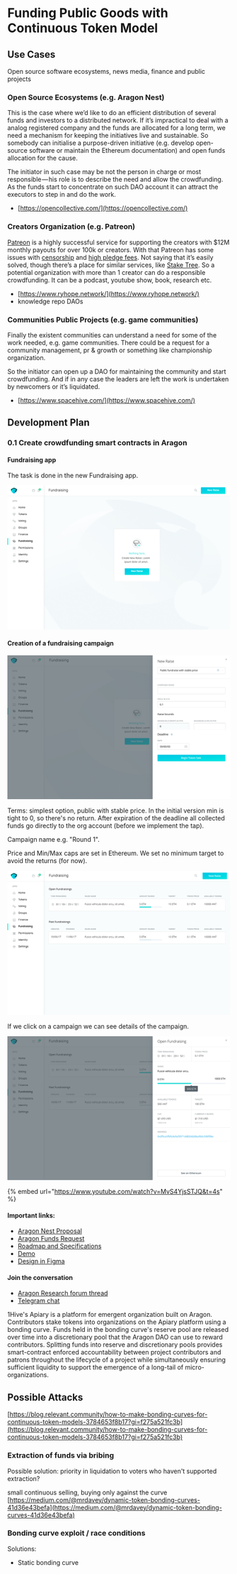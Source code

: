 # Funding Public Goods with Continuous Token Model

## Use Cases

Open source software ecosystems, news media, finance and public projects

### Open Source Ecosystems \(e.g. Aragon Nest\)

This is the case where we’d like to do an efficient distribution of several funds and investors to a distributed network. If it’s impractical to deal with a analog registered company and the funds are allocated for a long term, we need a mechanism for keeping the initiatives live and sustainable. So somebody can initialise a purpose-driven initiative \(e.g. develop open-source software or maintain the Ethereum documentation\) and open funds allocation for the cause.

The initiator in such case may be not the person in charge or most responsible — his role is to describe the need and allow the crowdfunding. As the funds start to concentrate on such DAO account it can attract the executors to step in and do the work.

* [https://opencollective.com/](https://opencollective.com/)

### Creators Organization \(e.g. Patreon\)

[Patreon](http://www.patreon.com/) is a highly successful service for supporting the creators with $12M monthly payouts for over 100k or creators. With that Patreon has some issues with [censorship](http://www.openlettertopatreon.com/) and [high pledge fees](https://www.reddit.com/r/patreon/comments/7i8pwa/new_pledge_fee_discussion/). Not saying that it’s easily solved, though there’s a place for similar services, like [Stake Tree](https://staketree.com/). So a potential organization with more than 1 creator can do a responsible crowdfunding. It can be a podcast, youtube show, book, research etc.

* [https://www.ryhope.network/](https://www.ryhope.network/)
* knowledge repo DAOs

### Communities Public Projects \(e.g. game communities\)

Finally the existent communities can understand a need for some of the work needed, e.g. game communities. There could be a request for a community management, pr & growth or something like championship organization.

So the initiator can open up a DAO for maintaining the community and start crowdfunding. And if in any case the leaders are left the work is undertaken by newcomers or it’s liquidated.

* [https://www.spacehive.com/](https://www.spacehive.com/)

## Development Plan

### 0.1 Create crowdfunding smart contracts in Aragon

#### Fundraising app

The task is done in the new Fundraising app.

[![Fundraising &#x2013;&#xA0;Empty State](https://github.com/MaxSemenchuk/Apiary/raw/master/.gitbook/assets/webapp-1366px-fundraising-empty-state.jpg)](https://github.com/MaxSemenchuk/Apiary/blob/master/.gitbook/assets/webapp-1366px-fundraising-empty-state.jpg)

#### Creation of a fundraising campaign

[![Adding a new raising campaign](https://github.com/MaxSemenchuk/Apiary/raw/master/.gitbook/assets/webapp-1366px-fundraising-new-raise-2x-5.jpg)](https://github.com/MaxSemenchuk/Apiary/blob/master/.gitbook/assets/webapp-1366px-fundraising-new-raise-2x-5.jpg)

Terms: simplest option, public with stable price. In the initial version min is tight to 0, so there's no return. After expiration of the deadline all collected funds go directly to the org account \(before we implement the tap\).

Campaign name e.g. "Round 1".

Price and Min/Max caps are set in Ethereum. We set no minimum target to avoid the returns \(for now\).

[![List of Fundraising Campaigns](https://github.com/MaxSemenchuk/Apiary/raw/master/.gitbook/assets/webapp-1366px-fundraising-2x-1.jpg)](https://github.com/MaxSemenchuk/Apiary/blob/master/.gitbook/assets/webapp-1366px-fundraising-2x-1.jpg)

If we click on a campaign we can see details of the campaign.

[![Campaign Details](https://github.com/MaxSemenchuk/Apiary/raw/master/.gitbook/assets/webapp-1366px-fundraising-preview-2.jpg)](https://github.com/MaxSemenchuk/Apiary/blob/master/.gitbook/assets/webapp-1366px-fundraising-preview-2.jpg)



{% embed url="https://www.youtube.com/watch?v=MvS4YjsSTJQ&t=4s" %}

#### Important links:

* [Aragon Nest Proposal](https://github.com/aragon/nest/issues/78)
* [Aragon Funds Request](https://github.com/aragon/nest/pull/88)
* [Roadmap and Specifications](https://4ire-labs.gitbook.io/apiary/~/edit/drafts/-LLsqqwMXpIlqN0oyNiF/development-plan)
* [Demo](https://www.youtube.com/watch?v=MvS4YjsSTJQ)
* [Design in Figma](https://www.figma.com/file/ZqJYCbSyejYkVvlRfY81qQ/Apiary?node-id=0%3A1)

#### Join the conversation

* [Aragon Research forum thread](https://research.aragon.org/t/request-for-comment-aragon-crowdfunding-app-to-enable-more-responsible-crowdfunding-with-daos/144)
* [Telegram chat](https://t.me/joinchat/E9cyAxB_6FdwNvJ7Mh7wDQ)



1Hive's Apiary is a platform for emergent organization built on Aragon. Contributors stake tokens into organizations on the Apiary platform using a bonding curve. Funds held in the bonding curve's reserve pool are released over time into a discretionary pool that the Aragon DAO can use to reward contributors. Splitting funds into reserve and discretionary pools provides smart-contract enforced accountability between project contributors and patrons throughout the lifecycle of a project while simultaneously ensuring sufficient liquidity to support the emergence of a long-tail of micro-organizations.

## Possible Attacks

[https://blog.relevant.community/how-to-make-bonding-curves-for-continuous-token-models-3784653f8b17?gi=f275a521fc3b](https://blog.relevant.community/how-to-make-bonding-curves-for-continuous-token-models-3784653f8b17?gi=f275a521fc3b)

### Extraction of funds via bribing

Possible solution: priority in liquidation to voters who haven't supported extraction?

small continuous selling, buying only against the curve [https://medium.com/@mrdavey/dynamic-token-bonding-curves-41d36e43befa](https://medium.com/@mrdavey/dynamic-token-bonding-curves-41d36e43befa)

### Bonding curve exploit / race conditions

Solutions:

* Static bonding curve

